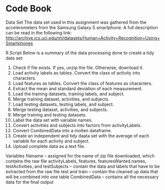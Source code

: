 # Code Book

Data Set
The data set used in this assignment was gathered from the accelerometers from the Samsung Galaxy S smartphone. A full description can be read in the following link: http://archive.ics.uci.edu/ml/datasets/Human+Activity+Recognition+Using+Smartphones

R Script
Below is a summary of the data processing done to create a tidy data set:
1.	Check if file exists. If yes, unzip the file. Otherwise, download it.
2.	Load activity labels as tables. Convert the class of activity into characters.
3.	Load features as tables. Convert the class of features as characters.
4.	Extract the mean and standard deviation of each measurement.
5.	Load the training datasets, training labels, and subject.
6.	Merge training dataset, activities, and subjects.
7.	Load testing datasets, testing labels, and subject.
8.	Merge testing dataset, activities, and subjects.
9.	Merge training and testing datasets.
10.	Label the data set with variable names.
11.	Convert activities and subjects into factors from activityLabels.
12.	Convert CombinedData into a molten dataframe.
13.	Create an independent and tidy daata set with the average of each variable for each activity and subject.
14.	Upload complete data as a text file.

Variables
filename – assigned for the name of zip file downloaded, which contains the raw file
activityLabels, features, featuresWanted.names, testActivities, and testSubjects – contain the data and labels that have to be extracted from the raw file 
test and train – contain the cleaned up data that will be combined into one table
CombinedData – contains all the necessary data for the final output
